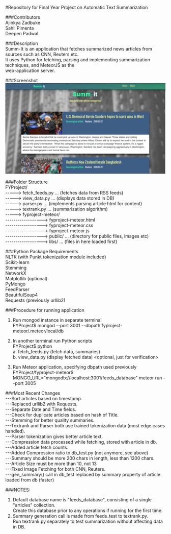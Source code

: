 #Repository for Final Year Project on Automatic Text Summarization  

###Contributors  
Ajinkya Zadbuke  
Sahil Pimenta  
Deepen Padwal  

###Description  
Summ-It is an application that fetches summarized news articles from sources such as CNN, Reuters etc.  
It uses Python for fetching, parsing and implementing summarization techniques, and MeteorJS as the  
web-application server.  

###Screenshot  
![alt tag](fypscr1.png)

###Folder Structure  
FYProject/  
-----> fetch_feeds.py   ... (fetches data from RSS feeds)  
-----> view_data.py      ... (displays data stored in DB)  
-----> parser.py      ... (implements parsing article html for content)   
-----> textrank.py    ... (summarization algorithm)  
-----> fyproject-meteor/  
------------------> fyproject-meteor.html  
------------------> fyproject-meteor.css  
------------------> fyproject-meteor.js  
------------------> public/   ... (directory for public files, images etc)  
------------------> libs/     ... (files in here loaded first)  

###Python Package Requirements  
NLTK (with Punkt tokenization module included)  
Scikit-learn  
Stemming  
NetworkX  
Matplotlib (optional)  
PyMongo  
FeedParser  
BeautifulSoup4  
Requests (previously urllib2)   

###Procedure for running application  
1. Run mongod instance in separate terminal  
   FYProject$ mongod --port 3001 --dbpath fyproject-meteor/.meteor/local/db

2. In another terminal run Python scripts  
   FYProject$ python <filename goes here>  
   a. fetch_feeds.py   (fetch data, summaries)  
   b. view_data.py    (display fetched data)  <optional, just for verification>  

3. Run Meteor application, specifying dbpath used previously  
   FYProject/fyproject-meteor$ MONGO_URL="mongodb://localhost:3001/feeds_database" meteor run --port 3005

###Most Recent Changes  
---Sort articles based on timestamp.  
---Replaced urllib2 with Requests.   
---Separate Date and Time fields.  
---Check for duplicate articles based on hash of Title.  
---Stemming for better quality summaries.  
---Textrank and Parser both use trained tokenization data (most edge cases handled).  
---Parser tokenization gives better article text.  
---Compression data processed while fetching, stored with article in db.  
---Added article fetch counts.  
---Added Compression ratio to db_test.py (not anymore, see above)  
---Summary should be more 200 chars in length, less than 1200 chars.    
---Article Size must be more than 10, not 13  
---Fixed Image Fetching for both CNN, Reuters.  
---gen_summary() call in db_test replaced by summary property of article loaded from db (faster)  

###NOTES:  
1. Default database name is "feeds_database", consisting of a single "articles" collection.  
   Create this database prior to any operations if running for the first time.   
2. Summary generation call is made from feeds_test to textrank.py.  
   Run textrank.py separately to test summarization without affecting data in DB.  
